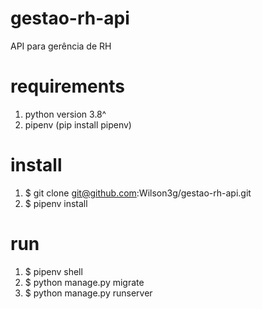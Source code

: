 # gestao-rh-api
API para gerência de RH

# requirements

1. python version 3.8^
2. pipenv (pip install pipenv)

# install

1. $ git clone git@github.com:Wilson3g/gestao-rh-api.git
2. $ pipenv install

# run

1. $ pipenv shell
2. $ python manage.py migrate
3. $ python manage.py runserver
